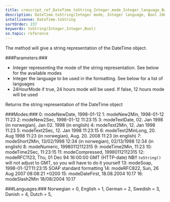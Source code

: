 ```yaml
---
title: crmscript_ref_DateTime_toString_Integer_mode_Integer_language_Bool_24HourMode
description: DateTime.toString(Integer mode, Integer language, Bool 24HourMode)
intellisense: DateTime.toString
sortOrder: 237
keywords: toString(Integer,Integer,Bool)
so.topic: reference
---
```


The method will give a string representation of the DateTime object.



###Parameters:###


 - Integer representing the mode of the string representation. See below for the available modes
 - Integer the language to be used in the formatting. See below for a list of languages
 - 24HourMode if true, 24 hours mode will be used. If false, 12 hours mode will be used


Returns the string representation of the DateTime object



###Modes:###
    0: modeNewDate,          1998-01-12
    1: modeNew2Min,          1998-01-12 11:23
    2: modeNew2Sec,         1998-01-12 11:23:15
    3: modeTextDate,         02. Jan 1998 (in norwegian), Jan 02. 1998 (in english)
    4: modeText2Min,          12. Jan 1998 11:23
    5: modeText2Sec,         12. Jan 1998 11:23:15
    6: modeText2MinLong,   20. Aug 1998 11:23 (in norwegian), Aug. 20. 2008 11:23 (in english)
    7: modeShort2Min,        13/02/1998 12:34 (in norwegian), 02/13/1998 12:34 (in english)
    8: modeNumeric,           19980112112315
    9: modeTime2Min,	       11:23
    10: modeTime2Sec,       11:23:15
    11: modeCompressed,    19980112112315
    12: modeRFC1123,         Thu, 01 Dec 94 16:00:00 GMT   (HTTP-date) NB!! `toString()` will not adjust to GMT, so you will have to do it yourself
    13: modeSoap,              1998-01-12T11:23:15 SOAP standard formatting
    14: modeRFC822,           Sun, 26 Aug 2007 08:08:21 +0200
    15: modeDateFirst,        18.08.2004 10.17
    16: modeSlash2Min        18/08/2004 10.17



###Languages:###
    Norwegian = 0,
    English = 1,
    German = 2,
    Swedish = 3,
    Danish = 4,
    Dutch = 5,


